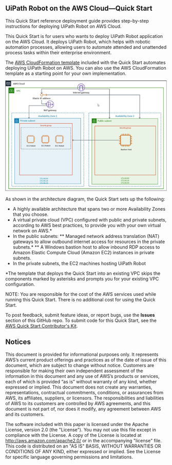 ## UiPath Robot on the AWS Cloud—Quick Start

This Quick Start reference deployment guide provides step-by-step instructions for deploying UiPath Robot on AWS Cloud.

This Quick Start is for users who wants to deploy UiPath Robot application on the AWS Cloud. It deploys UiPath Robot, which helps with robotic automation processes, allowing users to automate attended and unattended process tasks within their enterprise environment. 

The [AWS CloudFormation template](https://console.aws.amazon.com/cloudformation/home?region=us-east-1#/stacks/create/template?stackName=uipath&templateURL=https://aws-quickstart.s3.amazonaws.com/quickstart-uipath-robot/templates/main.template.yaml) included with the Quick Start automates deploying UiPath Robot on AWS. You can also use the AWS CloudFormation template as a starting point for your own implementation.

![Quick Start architecture for UiPath Robot on AWS](./UiPath-Robot-arch.png)

As shown in the architecture diagram, the Quick Start sets up the following:

* A highly available architecture that spans two or more Availability Zones that you choose.
* A virtual private cloud (VPC) configured with public and private subnets, according to AWS best practices, to provide you with your own virtual network on AWS.*
* In the public subnets:
** Managed network address translation (NAT) gateways to allow outbound internet access for resources in the private subnets.*
** A Windows bastion host to allow inbound RDP access to Amazon Elastic Compute Cloud (Amazon EC2) instances in private subnets.
* In the private subnets, the EC2 machines hosting UiPath Robot

*The template that deploys the Quick Start into an existing VPC skips the components marked by asterisks and prompts you for your existing VPC configuration.

NOTE: You are responsible for the cost of the AWS services used while running this Quick Start. There is no additional cost for using the Quick Start.

To post feedback, submit feature ideas, or report bugs, use the **Issues** section of this GitHub repo. 
To submit code for this Quick Start, see the [AWS Quick Start Contributor's Kit](https://aws-quickstart.github.io/).

## Notices
This document is provided for informational purposes only. It represents AWS’s current product offerings and practices as of the date of issue of this document, which are subject to change without notice. Customers are responsible for making their own independent assessment of the information in this document and any use of AWS’s products or services, each of which is provided “as is” without warranty of any kind, whether expressed or implied. This document does not create any warranties, representations, contractual commitments, conditions, or assurances from AWS, its affiliates, suppliers, or licensors. The responsibilities and liabilities of AWS to its customers are controlled by AWS agreements, and this document is not part of, nor does it modify, any agreement between AWS and its customers.

The software included with this paper is licensed under the Apache License, version 2.0 (the "License"). You may not use this file except in compliance with the License. A copy of the License is located at http://aws.amazon.com/apache2.0/ or in the accompanying "license" file. This code is distributed on an "AS IS" BASIS, WITHOUT WARRANTIES OR CONDITIONS OF ANY KIND, either expressed or implied. See the License for specific language governing permissions and limitations.

